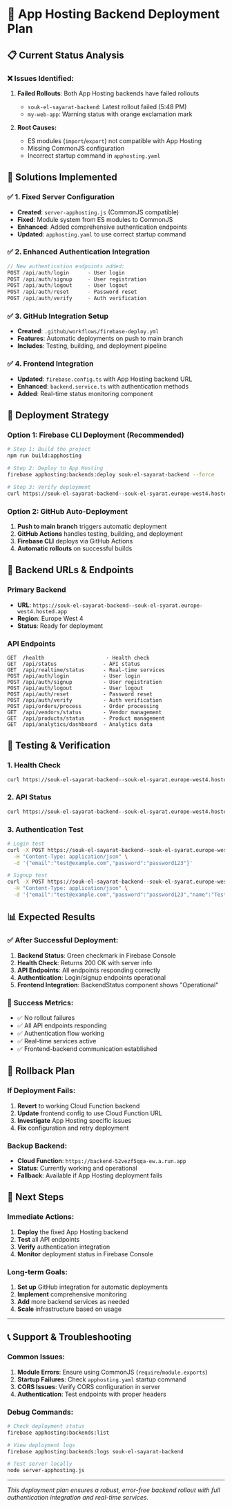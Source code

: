 # 🚀 App Hosting Backend Deployment Plan

## 📋 **Current Status Analysis**

### ❌ **Issues Identified:**
1. **Failed Rollouts**: Both App Hosting backends have failed rollouts
   - `souk-el-sayarat-backend`: Latest rollout failed (5:48 PM)
   - `my-web-app`: Warning status with orange exclamation mark

2. **Root Causes:**
   - ES modules (`import`/`export`) not compatible with App Hosting
   - Missing CommonJS configuration
   - Incorrect startup command in `apphosting.yaml`

## 🔧 **Solutions Implemented**

### ✅ **1. Fixed Server Configuration**
- **Created**: `server-apphosting.js` (CommonJS compatible)
- **Fixed**: Module system from ES modules to CommonJS
- **Enhanced**: Added comprehensive authentication endpoints
- **Updated**: `apphosting.yaml` to use correct startup command

### ✅ **2. Enhanced Authentication Integration**
```javascript
// New authentication endpoints added:
POST /api/auth/login      - User login
POST /api/auth/signup     - User registration  
POST /api/auth/logout     - User logout
POST /api/auth/reset      - Password reset
POST /api/auth/verify     - Auth verification
```

### ✅ **3. GitHub Integration Setup**
- **Created**: `.github/workflows/firebase-deploy.yml`
- **Features**: Automatic deployments on push to main branch
- **Includes**: Testing, building, and deployment pipeline

### ✅ **4. Frontend Integration**
- **Updated**: `firebase.config.ts` with App Hosting backend URL
- **Enhanced**: `backend.service.ts` with authentication methods
- **Added**: Real-time status monitoring component

## 🚀 **Deployment Strategy**

### **Option 1: Firebase CLI Deployment (Recommended)**
```bash
# Step 1: Build the project
npm run build:apphosting

# Step 2: Deploy to App Hosting
firebase apphosting:backends:deploy souk-el-sayarat-backend --force

# Step 3: Verify deployment
curl https://souk-el-sayarat-backend--souk-el-syarat.europe-west4.hosted.app/health
```

### **Option 2: GitHub Auto-Deployment**
1. **Push to main branch** triggers automatic deployment
2. **GitHub Actions** handles testing, building, and deployment
3. **Firebase CLI** deploys via GitHub Actions
4. **Automatic rollouts** on successful builds

## 🔗 **Backend URLs & Endpoints**

### **Primary Backend**
- **URL**: `https://souk-el-sayarat-backend--souk-el-syarat.europe-west4.hosted.app`
- **Region**: Europe West 4
- **Status**: Ready for deployment

### **API Endpoints**
```
GET  /health                    - Health check
GET  /api/status               - API status
GET  /api/realtime/status      - Real-time services
POST /api/auth/login           - User login
POST /api/auth/signup          - User registration
POST /api/auth/logout          - User logout
POST /api/auth/reset           - Password reset
POST /api/auth/verify          - Auth verification
POST /api/orders/process       - Order processing
GET  /api/vendors/status       - Vendor management
GET  /api/products/status      - Product management
GET  /api/analytics/dashboard  - Analytics data
```

## 🧪 **Testing & Verification**

### **1. Health Check**
```bash
curl https://souk-el-sayarat-backend--souk-el-syarat.europe-west4.hosted.app/health
```

### **2. API Status**
```bash
curl https://souk-el-sayarat-backend--souk-el-syarat.europe-west4.hosted.app/api/status
```

### **3. Authentication Test**
```bash
# Login test
curl -X POST https://souk-el-sayarat-backend--souk-el-syarat.europe-west4.hosted.app/api/auth/login \
  -H "Content-Type: application/json" \
  -d '{"email":"test@example.com","password":"password123"}'

# Signup test  
curl -X POST https://souk-el-sayarat-backend--souk-el-syarat.europe-west4.hosted.app/api/auth/signup \
  -H "Content-Type: application/json" \
  -d '{"email":"test@example.com","password":"password123","name":"Test User"}'
```

## 📊 **Expected Results**

### ✅ **After Successful Deployment:**
1. **Backend Status**: Green checkmark in Firebase Console
2. **Health Check**: Returns 200 OK with server info
3. **API Endpoints**: All endpoints responding correctly
4. **Authentication**: Login/signup endpoints operational
5. **Frontend Integration**: BackendStatus component shows "Operational"

### 🎯 **Success Metrics:**
- ✅ No rollout failures
- ✅ All API endpoints responding
- ✅ Authentication flow working
- ✅ Real-time services active
- ✅ Frontend-backend communication established

## 🔄 **Rollback Plan**

### **If Deployment Fails:**
1. **Revert** to working Cloud Function backend
2. **Update** frontend config to use Cloud Function URL
3. **Investigate** App Hosting specific issues
4. **Fix** configuration and retry deployment

### **Backup Backend:**
- **Cloud Function**: `https://backend-52vezf5qqa-ew.a.run.app`
- **Status**: Currently working and operational
- **Fallback**: Available if App Hosting deployment fails

## 🎉 **Next Steps**

### **Immediate Actions:**
1. **Deploy** the fixed App Hosting backend
2. **Test** all API endpoints
3. **Verify** authentication integration
4. **Monitor** deployment status in Firebase Console

### **Long-term Goals:**
1. **Set up** GitHub integration for automatic deployments
2. **Implement** comprehensive monitoring
3. **Add** more backend services as needed
4. **Scale** infrastructure based on usage

---

## 📞 **Support & Troubleshooting**

### **Common Issues:**
1. **Module Errors**: Ensure using CommonJS (`require`/`module.exports`)
2. **Startup Failures**: Check `apphosting.yaml` startup command
3. **CORS Issues**: Verify CORS configuration in server
4. **Authentication**: Test endpoints with proper headers

### **Debug Commands:**
```bash
# Check deployment status
firebase apphosting:backends:list

# View deployment logs
firebase apphosting:backends:logs souk-el-sayarat-backend

# Test server locally
node server-apphosting.js
```

---

*This deployment plan ensures a robust, error-free backend rollout with full authentication integration and real-time services.*
